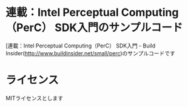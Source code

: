 連載：Intel Perceptual Computing（PerC） SDK入門のサンプルコード
===============================================================

[連載：Intel Perceptual Computing（PerC） SDK入門 - Build Insider(http://www.buildinsider.net/small/perc)のサンプルコードです

# ライセンス
MITライセンスとします
